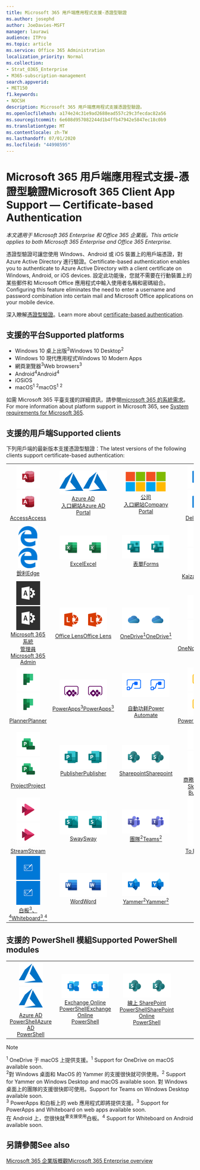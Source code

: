 ```yaml
---
title: Microsoft 365 用戶端應用程式支援-憑證型驗證
ms.author: josephd
author: JoeDavies-MSFT
manager: laurawi
audience: ITPro
ms.topic: article
ms.service: Office 365 Administration
localization_priority: Normal
ms.collection:
- Strat_O365_Enterprise
- M365-subscription-management
search.appverid:
- MET150
f1.keywords:
- NOCSH
description: Microsoft 365 用戶端應用程式支援憑證型驗證。
ms.openlocfilehash: a174e24c31e9ad2688ead557c29c3fecdac82a56
ms.sourcegitcommit: 6e608d957082244d1b4ffb47942e5847ec18c0b9
ms.translationtype: MT
ms.contentlocale: zh-TW
ms.lasthandoff: 07/01/2020
ms.locfileid: "44998595"
---
```

# <a name="microsoft-365-client-app-support--certificate-based-authentication"></a><span data-ttu-id="4f85d-103">Microsoft 365 用戶端應用程式支援-憑證型驗證</span><span class="sxs-lookup"><span data-stu-id="4f85d-103">Microsoft 365 Client App Support — Certificate-based Authentication</span></span>

<span data-ttu-id="4f85d-104">*本文適用于 Microsoft 365 Enterprise 和 Office 365 企業版。*</span><span class="sxs-lookup"><span data-stu-id="4f85d-104">*This article applies to both Microsoft 365 Enterprise and Office 365 Enterprise.*</span></span>

<span data-ttu-id="4f85d-105">憑證型驗證可讓您使用 Windows、Android 或 iOS 裝置上的用戶端憑證，對 Azure Active Directory 進行驗證。</span><span class="sxs-lookup"><span data-stu-id="4f85d-105">Certificate-based authentication enables you to authenticate to Azure Active Directory with a client certificate on Windows, Android, or iOS devices.</span></span> <span data-ttu-id="4f85d-106">設定此功能後，您就不需要在行動裝置上的某些郵件和 Microsoft Office 應用程式中輸入使用者名稱和密碼組合。</span><span class="sxs-lookup"><span data-stu-id="4f85d-106">Configuring this feature eliminates the need to enter a username and password combination into certain mail and Microsoft Office applications on your mobile device.</span></span>

<span data-ttu-id="4f85d-107">深入瞭解[憑證型驗證](https://docs.microsoft.com/azure/active-directory/authentication/active-directory-certificate-based-authentication-get-started)。</span><span class="sxs-lookup"><span data-stu-id="4f85d-107">Learn more about [certificate-based authentication](https://docs.microsoft.com/azure/active-directory/authentication/active-directory-certificate-based-authentication-get-started).</span></span>

## <a name="supported-platforms"></a><span data-ttu-id="4f85d-108">支援的平台</span><span class="sxs-lookup"><span data-stu-id="4f85d-108">Supported platforms</span></span>

 - <span data-ttu-id="4f85d-109">Windows 10 桌上出版<sup>2</sup></span><span class="sxs-lookup"><span data-stu-id="4f85d-109">Windows 10 Desktop<sup>2</sup></span></span>
 - <span data-ttu-id="4f85d-110">Windows 10 現代應用程式</span><span class="sxs-lookup"><span data-stu-id="4f85d-110">Windows 10 Modern Apps</span></span>
 - <span data-ttu-id="4f85d-111">網頁瀏覽器<sup>3</sup></span><span class="sxs-lookup"><span data-stu-id="4f85d-111">Web browsers<sup>3</sup></span></span>
 - <span data-ttu-id="4f85d-112">Android<sup>4</sup></span><span class="sxs-lookup"><span data-stu-id="4f85d-112">Android<sup>4</sup></span></span>
 - <span data-ttu-id="4f85d-113">iOS</span><span class="sxs-lookup"><span data-stu-id="4f85d-113">iOS</span></span>
 - <span data-ttu-id="4f85d-114">macOS<sup>1</sup> <sup>2</sup></span><span class="sxs-lookup"><span data-stu-id="4f85d-114">macOS<sup>1</sup> <sup>2</sup></span></span>

<span data-ttu-id="4f85d-115">如需 Microsoft 365 平臺支援的詳細資訊，請參閱[microsoft 365 的系統需求](https://products.office.com/office-system-requirements)。</span><span class="sxs-lookup"><span data-stu-id="4f85d-115">For more information about platform support in Microsoft 365, see [System requirements for Microsoft 365](https://products.office.com/office-system-requirements).</span></span>

## <a name="supported-clients"></a><span data-ttu-id="4f85d-116">支援的用戶端</span><span class="sxs-lookup"><span data-stu-id="4f85d-116">Supported clients</span></span>

<span data-ttu-id="4f85d-117">下列用戶端的最新版本支援憑證型驗證：</span><span class="sxs-lookup"><span data-stu-id="4f85d-117">The latest versions of the following clients support certificate-based authentication:</span></span>

| | | | | | |
|:---:|:---:|:---:|:---:|:---:|:---:|
| <span data-ttu-id="4f85d-118">![Access 圖示](media/o365-access-64x64.png)</span><span class="sxs-lookup"><span data-stu-id="4f85d-118">![Access icon](media/o365-access-64x64.png)</span></span> <br> [<span data-ttu-id="4f85d-119">Access</span><span class="sxs-lookup"><span data-stu-id="4f85d-119">Access</span></span>](https://products.office.com/access) | <span data-ttu-id="4f85d-120">![Azure 圖示](media/o365-azure-64x64.png)</span><span class="sxs-lookup"><span data-stu-id="4f85d-120">![Azure icon](media/o365-azure-64x64.png)</span></span> <br> [<span data-ttu-id="4f85d-121">Azure AD <br> 入口網站</span><span class="sxs-lookup"><span data-stu-id="4f85d-121">Azure AD <br> Portal </span></span>](https://azure.microsoft.com/features/azure-portal/) | <span data-ttu-id="4f85d-122">![公司入口網站圖示](media/o365-microsoft-64x64.png)</span><span class="sxs-lookup"><span data-stu-id="4f85d-122">![Company portal icon](media/o365-microsoft-64x64.png)</span></span> <br> [<span data-ttu-id="4f85d-123">公司 <br> 入口網站</span><span class="sxs-lookup"><span data-stu-id="4f85d-123">Company <br> Portal </span></span>](https://docs.microsoft.com/intune-user-help/sign-in-to-the-company-portal) | <span data-ttu-id="4f85d-124">![Delve 圖示](media/o365-delve-64x64.png)</span><span class="sxs-lookup"><span data-stu-id="4f85d-124">![Delve icon](media/o365-delve-64x64.png)</span></span> <br> [<span data-ttu-id="4f85d-125">Delve</span><span class="sxs-lookup"><span data-stu-id="4f85d-125">Delve</span></span>](https://products.office.com/business/intelligent-search) | <span data-ttu-id="4f85d-126">![Dynamics 365 圖示](media/o365-dynamics365-64x64.png)</span><span class="sxs-lookup"><span data-stu-id="4f85d-126">![Dynamics 365 icon](media/o365-dynamics365-64x64.png)</span></span> <br> [<span data-ttu-id="4f85d-127">Dynamics 365</span><span class="sxs-lookup"><span data-stu-id="4f85d-127">Dynamics 365</span></span>](https://dynamics.microsoft.com) 
| <span data-ttu-id="4f85d-128">![Edge 圖示](media/o365-edge-64x64.png)</span><span class="sxs-lookup"><span data-stu-id="4f85d-128">![Edge icon](media/o365-edge-64x64.png)</span></span> <br> [<span data-ttu-id="4f85d-129">銳利</span><span class="sxs-lookup"><span data-stu-id="4f85d-129">Edge</span></span>](https://www.microsoft.com/windows/microsoft-edge) | <span data-ttu-id="4f85d-130">![Excel 圖示](media/o365-excel-64x64.png)</span><span class="sxs-lookup"><span data-stu-id="4f85d-130">![Excel icon](media/o365-excel-64x64.png)</span></span> <br> [<span data-ttu-id="4f85d-131">Excel</span><span class="sxs-lookup"><span data-stu-id="4f85d-131">Excel</span></span>](https://products.office.com/excel) | <span data-ttu-id="4f85d-132">![表單圖示](media/o365-forms-64x64.png)</span><span class="sxs-lookup"><span data-stu-id="4f85d-132">![Forms icon](media/o365-forms-64x64.png)</span></span> <br> [<span data-ttu-id="4f85d-133">表單</span><span class="sxs-lookup"><span data-stu-id="4f85d-133">Forms</span></span>](https://flow.microsoft.com/connectors/shared_microsoftforms/microsoft-forms/) | <span data-ttu-id="4f85d-134">![Kaizala 圖示](media/o365-kaizala-64x64.png)</span><span class="sxs-lookup"><span data-stu-id="4f85d-134">![Kaizala icon](media/o365-kaizala-64x64.png)</span></span> <br> [<span data-ttu-id="4f85d-135">Kaizala</span><span class="sxs-lookup"><span data-stu-id="4f85d-135">Kaizala</span></span>](https://products.office.com/en/business/microsoft-kaizala) | <span data-ttu-id="4f85d-136">![Office.com 圖示](media/o365-office-64x64.png)</span><span class="sxs-lookup"><span data-stu-id="4f85d-136">![Office.com icon](media/o365-office-64x64.png)</span></span> <br> [<span data-ttu-id="4f85d-137">Office.com</span><span class="sxs-lookup"><span data-stu-id="4f85d-137">Office.com</span></span>](https://www.office.com/) 
| <span data-ttu-id="4f85d-138">![Office 365 系統管理員圖示](media/o365-o365admin-64x64.png)</span><span class="sxs-lookup"><span data-stu-id="4f85d-138">![Office 365 Admin icon](media/o365-o365admin-64x64.png)</span></span> <br> [<span data-ttu-id="4f85d-139">Microsoft 365 系統 <br> 管理員</span><span class="sxs-lookup"><span data-stu-id="4f85d-139">Microsoft 365 <br> Admin</span></span>](https://products.office.com/business/manage-office-365-admin-app) | <span data-ttu-id="4f85d-140">![鏡頭圖示](media/o365-lens-64x64.png)</span><span class="sxs-lookup"><span data-stu-id="4f85d-140">![Lens icon](media/o365-lens-64x64.png)</span></span> <br> [<span data-ttu-id="4f85d-141">Office Lens</span><span class="sxs-lookup"><span data-stu-id="4f85d-141">Office Lens</span></span>](https://www.microsoft.com/p/office-lens/9wzdncrfj3t8?activetab=pivot%3Aoverviewtab) | <span data-ttu-id="4f85d-142">![商務用 OneDrive 圖示](media/o365-OneDrive-64x64.png)</span><span class="sxs-lookup"><span data-stu-id="4f85d-142">![OneDrive for Business icon](media/o365-OneDrive-64x64.png)</span></span> <br> [<span data-ttu-id="4f85d-143">OneDrive<sup>1</sup></span><span class="sxs-lookup"><span data-stu-id="4f85d-143">OneDrive<sup>1</sup></span></span>](https://products.office.com/onedrive-for-business/online-cloud-storage) |  <span data-ttu-id="4f85d-144">![OneNote 圖示](media/o365-OneNote-64x64.png)</span><span class="sxs-lookup"><span data-stu-id="4f85d-144">![OneNote icon](media/o365-OneNote-64x64.png)</span></span> <br> [<span data-ttu-id="4f85d-145">OneNote</span><span class="sxs-lookup"><span data-stu-id="4f85d-145">OneNote</span></span>](https://products.office.com/onenote) | <span data-ttu-id="4f85d-146">![Outlook 圖示](media/o365-outlook-64x64.png)</span><span class="sxs-lookup"><span data-stu-id="4f85d-146">![Outlook icon](media/o365-outlook-64x64.png)</span></span> <br> [<span data-ttu-id="4f85d-147">Outlook</span><span class="sxs-lookup"><span data-stu-id="4f85d-147">Outlook</span></span>](https://products.office.com/outlook) 
| <span data-ttu-id="4f85d-148">![Planner 圖示](media/o365-planner-64x64.png)</span><span class="sxs-lookup"><span data-stu-id="4f85d-148">![Planner icon](media/o365-planner-64x64.png)</span></span> <br> [<span data-ttu-id="4f85d-149">Planner</span><span class="sxs-lookup"><span data-stu-id="4f85d-149">Planner</span></span>](https://products.office.com/business/task-management-software) | <span data-ttu-id="4f85d-150">![PowerApps 圖示](media/o365-powerapps-64x64.png)</span><span class="sxs-lookup"><span data-stu-id="4f85d-150">![PowerApps icon](media/o365-powerapps-64x64.png)</span></span> <br> [<span data-ttu-id="4f85d-151">PowerApps<sup>3</sup></span><span class="sxs-lookup"><span data-stu-id="4f85d-151">PowerApps<sup>3</sup></span></span>](https://powerapps.microsoft.com) | <span data-ttu-id="4f85d-152">![電源自動圖示](media/o365-flow-64x64.png)</span><span class="sxs-lookup"><span data-stu-id="4f85d-152">![Power Automate icon](media/o365-flow-64x64.png)</span></span> <br> [<span data-ttu-id="4f85d-153"><br>自動功耗</span><span class="sxs-lookup"><span data-stu-id="4f85d-153">Power <br> Automate</span></span>](https://flow.microsoft.com) | <span data-ttu-id="4f85d-154">![PowerBI 圖示](media/o365-powerbi-64x64.png)</span><span class="sxs-lookup"><span data-stu-id="4f85d-154">![PowerBI icon](media/o365-powerbi-64x64.png)</span></span> <br> [<span data-ttu-id="4f85d-155">Power BI</span><span class="sxs-lookup"><span data-stu-id="4f85d-155">Power BI</span></span>](https://powerbi.microsoft.com)| <span data-ttu-id="4f85d-156">![PowerPoint 圖示](media/o365-powerpoint-64x64.png)</span><span class="sxs-lookup"><span data-stu-id="4f85d-156">![PowerPoint icon](media/o365-powerpoint-64x64.png)</span></span> <br> [<span data-ttu-id="4f85d-157">PowerPoint</span><span class="sxs-lookup"><span data-stu-id="4f85d-157">PowerPoint</span></span>](https://products.office.com/powerpoint) 
| <span data-ttu-id="4f85d-158">![Project 圖示](media/o365-project-64x64.png)</span><span class="sxs-lookup"><span data-stu-id="4f85d-158">![Project icon](media/o365-project-64x64.png)</span></span> <br> [<span data-ttu-id="4f85d-159">Project</span><span class="sxs-lookup"><span data-stu-id="4f85d-159">Project</span></span>](https://products.office.com/project) | <span data-ttu-id="4f85d-160">![Publisher 圖示](media/o365-publisher-64x64.png)</span><span class="sxs-lookup"><span data-stu-id="4f85d-160">![Publisher icon](media/o365-publisher-64x64.png)</span></span> <br> [<span data-ttu-id="4f85d-161">Publisher</span><span class="sxs-lookup"><span data-stu-id="4f85d-161">Publisher</span></span>](https://products.office.com/publisher) | <span data-ttu-id="4f85d-162">![SharePoint 圖示](media/o365-sharepoint-64x64.png)</span><span class="sxs-lookup"><span data-stu-id="4f85d-162">![SharePoint icon](media/o365-sharepoint-64x64.png)</span></span> <br> [<span data-ttu-id="4f85d-163">Sharepoint</span><span class="sxs-lookup"><span data-stu-id="4f85d-163">Sharepoint</span></span>](https://products.office.com/sharepoint) | <span data-ttu-id="4f85d-164">![商務用 Skype 圖示](media/o365-skypeforbusiness-64x64.png)</span><span class="sxs-lookup"><span data-stu-id="4f85d-164">![Skype for Business icon](media/o365-skypeforbusiness-64x64.png)</span></span> <br> [<span data-ttu-id="4f85d-165">商務用 Skype <br></span><span class="sxs-lookup"><span data-stu-id="4f85d-165">Skype for <br> Business</span></span>](https://www.skype.com/business/) | <span data-ttu-id="4f85d-166">![粘滯音符圖示](media/o365-stickynotes-64x64.png)</span><span class="sxs-lookup"><span data-stu-id="4f85d-166">![Sticky Notes icon](media/o365-stickynotes-64x64.png)</span></span> <br> [<span data-ttu-id="4f85d-167">粘滯音符</span><span class="sxs-lookup"><span data-stu-id="4f85d-167">Sticky Notes</span></span>](https://www.microsoft.com/p/microsoft-sticky-notes/9nblggh4qghw) 
| <span data-ttu-id="4f85d-168">![Stream 圖示](media/o365-stream-64x64.png)</span><span class="sxs-lookup"><span data-stu-id="4f85d-168">![Stream icon](media/o365-stream-64x64.png)</span></span> <br> [<span data-ttu-id="4f85d-169">Stream</span><span class="sxs-lookup"><span data-stu-id="4f85d-169">Stream</span></span>](https://stream.microsoft.com) | <span data-ttu-id="4f85d-170">![Sway 圖示](media/o365-sway-64x64.png)</span><span class="sxs-lookup"><span data-stu-id="4f85d-170">![Sway icon](media/o365-sway-64x64.png)</span></span> <br> [<span data-ttu-id="4f85d-171">Sway</span><span class="sxs-lookup"><span data-stu-id="4f85d-171">Sway</span></span>](https://sway.com) | <span data-ttu-id="4f85d-172">![Teams 圖示](media/o365-teams-64x64.png)</span><span class="sxs-lookup"><span data-stu-id="4f85d-172">![Teams icon](media/o365-teams-64x64.png)</span></span> <br> [<span data-ttu-id="4f85d-173">團隊<sup>2</sup></span><span class="sxs-lookup"><span data-stu-id="4f85d-173">Teams<sup>2</sup></span></span>](https://products.office.com/microsoft-teams/group-chat-software) | <span data-ttu-id="4f85d-174">![待辦事項圖示](media/o365-todo-64x64.png)</span><span class="sxs-lookup"><span data-stu-id="4f85d-174">![To Do icon](media/o365-todo-64x64.png)</span></span> <br> [<span data-ttu-id="4f85d-175">To Do</span><span class="sxs-lookup"><span data-stu-id="4f85d-175">To Do</span></span>](https://todo.microsoft.com) | <span data-ttu-id="4f85d-176">![Visio 圖示](media/o365-visio-64x64.png)</span><span class="sxs-lookup"><span data-stu-id="4f85d-176">![Visio icon](media/o365-visio-64x64.png)</span></span> <br> [<span data-ttu-id="4f85d-177">Visio</span><span class="sxs-lookup"><span data-stu-id="4f85d-177">Visio</span></span>](https://products.office.com/visio/flowchart-software) 
| <span data-ttu-id="4f85d-178">![Whiteboard 圖示](media/o365-whiteboard-64x64.png)</span><span class="sxs-lookup"><span data-stu-id="4f85d-178">![Whiteboard icon](media/o365-whiteboard-64x64.png)</span></span> <br> [<span data-ttu-id="4f85d-179">白板<sup>3</sup>、<sup>4</sup></span><span class="sxs-lookup"><span data-stu-id="4f85d-179">Whiteboard<sup>3</sup>,<sup>4</sup></span></span>](https://whiteboard.microsoft.com/) | <span data-ttu-id="4f85d-180">![Word 圖示](media/o365-word-64x64.png)</span><span class="sxs-lookup"><span data-stu-id="4f85d-180">![Word icon](media/o365-word-64x64.png)</span></span> <br> [<span data-ttu-id="4f85d-181">Word</span><span class="sxs-lookup"><span data-stu-id="4f85d-181">Word</span></span>](https://products.office.com/word) | <span data-ttu-id="4f85d-182">![Yammer 圖示](media/o365-yammer-64x64.png)</span><span class="sxs-lookup"><span data-stu-id="4f85d-182">![Yammer icon](media/o365-yammer-64x64.png)</span></span> <br> [<span data-ttu-id="4f85d-183">Yammer<sup>2</sup></span><span class="sxs-lookup"><span data-stu-id="4f85d-183">Yammer<sup>2</sup></span></span>](https://products.office.com/yammer/yammer-overview) |

## <a name="supported-powershell-modules"></a><span data-ttu-id="4f85d-184">支援的 PowerShell 模組</span><span class="sxs-lookup"><span data-stu-id="4f85d-184">Supported PowerShell modules</span></span>

| | | | | | |
|:---:|:---:|:---:|:---:|:---:|:---:|
| <span data-ttu-id="4f85d-185">![Azure 圖示](media/o365-azure-64x64.png)</span><span class="sxs-lookup"><span data-stu-id="4f85d-185">![Azure icon](media/o365-azure-64x64.png)</span></span> <br> [<span data-ttu-id="4f85d-186">Azure AD <br> PowerShell</span><span class="sxs-lookup"><span data-stu-id="4f85d-186">Azure AD <br> PowerShell</span></span>](https://docs.microsoft.com/powershell/azure/active-directory/overview?view=azureadps-2.0) | <span data-ttu-id="4f85d-187">![Exchange 圖示](media/o365-exchange-64x64.png)</span><span class="sxs-lookup"><span data-stu-id="4f85d-187">![Exchange icon](media/o365-exchange-64x64.png)</span></span> <br> [<span data-ttu-id="4f85d-188">Exchange Online <br> PowerShell</span><span class="sxs-lookup"><span data-stu-id="4f85d-188">Exchange Online <br> PowerShell</span></span>](https://docs.microsoft.com/powershell/exchange/exchange-online/exchange-online-powershell?view=exchange-ps) | <span data-ttu-id="4f85d-189">![SharePoint 圖示](media/o365-sharepoint-64x64.png)</span><span class="sxs-lookup"><span data-stu-id="4f85d-189">![SharePoint icon](media/o365-sharepoint-64x64.png)</span></span> <br> [<span data-ttu-id="4f85d-190">線上 SharePoint <br> PowerShell</span><span class="sxs-lookup"><span data-stu-id="4f85d-190">SharePoint Online <br> PowerShell</span></span>](https://docs.microsoft.com/powershell/sharepoint/sharepoint-online/connect-sharepoint-online)

> [!NOTE]
> <span data-ttu-id="4f85d-191"><sup>1</sup> OneDrive 于 macOS 上提供支援。</span><span class="sxs-lookup"><span data-stu-id="4f85d-191"><sup>1</sup> Support for OneDrive on macOS available soon.</span></span> <br>
> <span data-ttu-id="4f85d-192"><sup>2</sup>對 Windows 桌面和 MacOS 的 Yammer 的支援很快就可供使用。</span><span class="sxs-lookup"><span data-stu-id="4f85d-192"><sup>2</sup> Support for Yammer on Windows Desktop and macOS available soon.</span></span> <span data-ttu-id="4f85d-193">對 Windows 桌面上的團隊的支援很快即可使用。</span><span class="sxs-lookup"><span data-stu-id="4f85d-193">Support for Teams on Windows Desktop available soon.</span></span><br>
> <span data-ttu-id="4f85d-194"><sup>3</sup> PowerApps 和白板上的 web 應用程式即將提供支援。</span><span class="sxs-lookup"><span data-stu-id="4f85d-194"><sup>3</sup> Support for PowerApps and Whiteboard on web apps available soon.</span></span> <br>
> <span data-ttu-id="4f85d-195">在 Android 上，您很快就<sup>會支援使用</sup>白板。</span><span class="sxs-lookup"><span data-stu-id="4f85d-195"><sup>4</sup> Support for Whiteboard on Android available soon.</span></span>

## <a name="see-also"></a><span data-ttu-id="4f85d-196">另請參閱</span><span class="sxs-lookup"><span data-stu-id="4f85d-196">See also</span></span>

[<span data-ttu-id="4f85d-197">Microsoft 365 企業版概觀</span><span class="sxs-lookup"><span data-stu-id="4f85d-197">Microsoft 365 Enterprise overview</span></span>](https://docs.microsoft.com/microsoft-365/enterprise/microsoft-365-overview)
